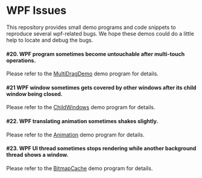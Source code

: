 # WPF Issues

This repository provides small demo programs and code snippets to reproduce several wpf-related bugs. We hope these demos could do a little help to locate and debug the bugs.


#### #20. WPF program sometimes become untouchable after multi-touch operations.
Please refer to the [MultiDragDemo](\MultiDragDemo) demo program for details.

#### #21 WPF window sometimes gets covered by other windows after its child window being closed.
Please refer to the [ChildWindows](\ChildWindows) demo program for details.

#### #22. WPF translating animation sometimes shakes slightly.
Please refer to the [Animation](\Animation) demo program for details.

#### #23. WPF UI thread sometimes stops rendering while another background thread shows a window.
Please refer to the [BitmapCache](\BitmapCache) demo program for details.
